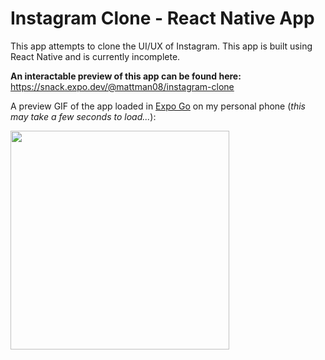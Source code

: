 # Instagram Clone - React Native App

This app attempts to clone the UI/UX of Instagram. This app is built using React Native and is currently incomplete.

**An interactable preview of this app can be found here:**
https://snack.expo.dev/@mattman08/instagram-clone


A preview GIF of the app loaded in [Expo Go](https://expo.dev/client) on my personal phone (*this may take a few seconds to load...*):

<img src="./assets/readme/ezgif.com-gif-maker.gif" width="350" />
